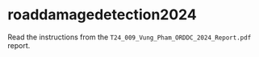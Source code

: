 # roaddamagedetection2024
Read the instructions from the `T24_009_Vung_Pham_ORDDC_2024_Report.pdf` report.
